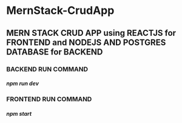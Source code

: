 # MernStack-CrudApp
## MERN STACK CRUD APP using REACTJS for FRONTEND and NODEJS AND POSTGRES DATABASE for BACKEND

### BACKEND RUN COMMAND
##### npm run dev

### FRONTEND RUN COMMAND
##### npm start
